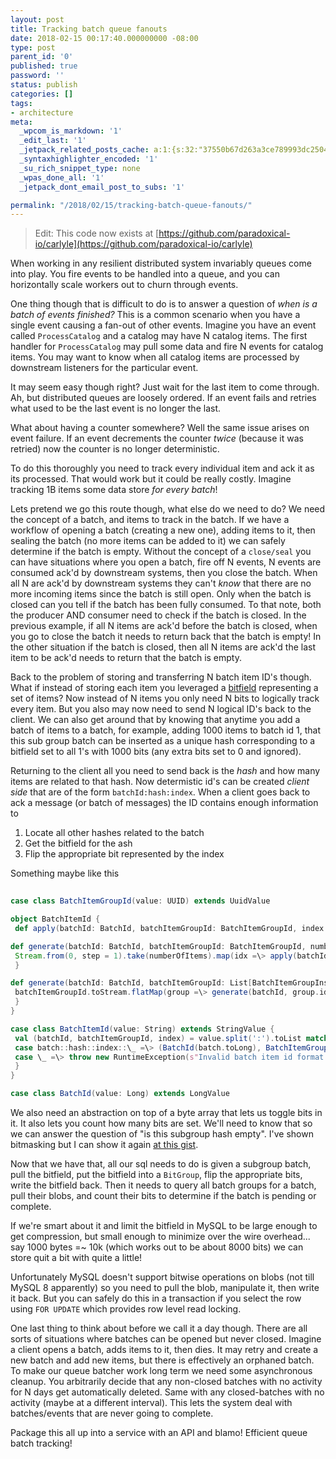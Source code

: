 ```yaml
---
layout: post
title: Tracking batch queue fanouts
date: 2018-02-15 00:17:40.000000000 -08:00
type: post
parent_id: '0'
published: true
password: ''
status: publish
categories: []
tags:
- architecture
meta:
  _wpcom_is_markdown: '1'
  _edit_last: '1'
  _jetpack_related_posts_cache: a:1:{s:32:"37550b67d263a3ce789993dc25046c5f";a:2:{s:7:"expires";i:1557076392;s:7:"payload";a:6:{i:0;a:1:{s:2:"id";i:4783;}i:1;a:1:{s:2:"id";i:4750;}i:2;a:1:{s:2:"id";i:4945;}i:3;a:1:{s:2:"id";i:1587;}i:4;a:1:{s:2:"id";i:532;}i:5;a:1:{s:2:"id";i:390;}}}}
  _syntaxhighlighter_encoded: '1'
  _su_rich_snippet_type: none
  _wpas_done_all: '1'
  _jetpack_dont_email_post_to_subs: '1'

permalink: "/2018/02/15/tracking-batch-queue-fanouts/"
---
```

> Edit: This code now exists at [https://github.com/paradoxical-io/carlyle](https://github.com/paradoxical-io/carlyle)

When working in any resilient distributed system invariably queues come into play. You fire events to be handled into a queue, and you can horizontally scale workers out to churn through events.

One thing though that is difficult to do is to answer a question of _when is a batch of events finished?_ This is a common scenario when you have a single event causing a fan-out of other events. Imagine you have an event called `ProcessCatalog` and a catalog may have N catalog items. The first handler for `ProcessCatalog` may pull some data and fire N events for catalog items. You may want to know when all catalog items are processed by downstream listeners for the particular event.

It may seem easy though right? Just wait for the last item to come through. Ah, but distributed queues are loosely ordered. If an event fails and retries what used to be the last event is no longer the last.

What about having a counter somewhere? Well the same issue arises on event failure. If an event decrements the counter _twice_ (because it was retried) now the counter is no longer deterministic.

To do this thoroughly you need to track every individual item and ack it as its processed. That would work but it could be really costly. Imagine tracking 1B items some data store _for every batch_!

Lets pretend we go this route though, what else do we need to do? We need the concept of a batch, and items to track in the batch. If we have a workflow of opening a batch (creating a new one), adding items to it, then sealing the batch (no more items can be added to it) we can safely determine if the batch is empty. Without the concept of a `close/seal` you can have situations where you open a batch, fire off N events, N events are consumed ack'd by downstream systems, then you close the batch. When all N are ack'd by downstream systems they can't _know_ that there are no more incoming items since the batch is still open. Only when the batch is closed can you tell if the batch has been fully consumed. To that note, both the producer AND consumer need to check if the batch is closed. In the previous example, if all N items are ack'd before the batch is closed, when you go to close the batch it needs to return back that the batch is empty! In the other situation if the batch is closed, then all N items are ack'd the last item to be ack'd needs to return that the batch is empty.

Back to the problem of storing and transferring N batch item ID's though. What if instead of storing each item you leveraged a [bitfield](http://onoffswitch.net/bit-packing-pacman) representing a set of items? Now instead of N items you only need N bits to logically track every item. But you also may now need to send N logical ID's back to the client. We can also get around that by knowing that anytime you add a batch of items to a batch, for example, adding 1000 items to batch id 1, that this sub group batch can be inserted as a unique hash corresponding to a bitfield set to all 1's with 1000 bits (any extra bits set to 0 and ignored).

Returning to the client all you need to send back is the _hash_ and how many items are related to that hash. Now determistic id's can be created _client side_ that are of the form `batchId:hash:index`. When a client goes back to ack a message (or batch of messages) the ID contains enough information to

1. Locate all other hashes related to the batch
2. Get the bitfield for the ash
3. Flip the appropriate bit represented by the index

Something maybe like this

```scala
  
case class BatchItemGroupId(value: UUID) extends UuidValue

object BatchItemId {  
 def apply(batchId: BatchId, batchItemGroupId: BatchItemGroupId, index: Long): BatchItemId = BatchItemId(s"${batchId.value}:$batchItemGroupId:$index")

def generate(batchId: BatchId, batchItemGroupId: BatchItemGroupId, numberOfItems: Int): Iterable[BatchItemId] = {  
 Stream.from(0, step = 1).take(numberOfItems).map(idx =\> apply(batchId, batchItemGroupId, idx))  
 }

def generate(batchId: BatchId, batchItemGroupId: List[BatchItemGroupInsert]): Iterable[BatchItemId] = {  
 batchItemGroupId.toStream.flatMap(group =\> generate(batchId, group.id, group.upto))  
 }  
}

case class BatchItemId(value: String) extends StringValue {  
 val (batchId, batchItemGroupId, index) = value.split(':').toList match {  
 case batch::hash::index::\_ =\> (BatchId(batch.toLong), BatchItemGroupId(UUID.fromString(hash)), index.toLong)  
 case \_ =\> throw new RuntimeException(s"Invalid batch item id format $value")  
 }  
}

case class BatchId(value: Long) extends LongValue  

```

We also need an abstraction on top of a byte array that lets us toggle bits in it. It also lets you count how many bits are set. We'll need to know that so we can answer the question of "is this subgroup hash empty". I've shown bitmasking but I can show it again [at this gist](https://gist.github.com/devshorts/df36b7f042d8f64df382efb1a43c898a).

Now that we have that, all our sql needs to do is given a subgroup batch, pull the bitfield, put the bitfield into a `BitGroup`, flip the appropriate bits, write the bitfield back. Then it needs to query all batch groups for a batch, pull their blobs, and count their bits to determine if the batch is pending or complete.

If we're smart about it and limit the bitfield in MySQL to be large enough to get compression, but small enough to minimize over the wire overhead... say 1000 bytes =~ 10k (which works out to be about 8000 bits) we can store quit a bit with quite a little!

Unfortunately MySQL doesn't support bitwise operations on blobs (not till MySQL 8 apparently) so you need to pull the blob, manipulate it, then write it back. But you can safely do this in a transaction if you select the row using `FOR UPDATE` which provides row level read locking.

One last thing to think about before we call it a day though. There are all sorts of situations where batches can be opened but never closed. Imagine a client opens a batch, adds items to it, then dies. It may retry and create a new batch and add new items, but there is effectively an orphaned batch. To make our queue batcher work long term we need some asynchronous cleanup. You arbitrarily decide that any non-closed batches with no activity for N days get automatically deleted. Same with any closed-batches with no activity (maybe at a different interval). This lets the system deal with batches/events that are never going to complete.

Package this all up into a service with an API and blamo! Efficient queue batch tracking!

